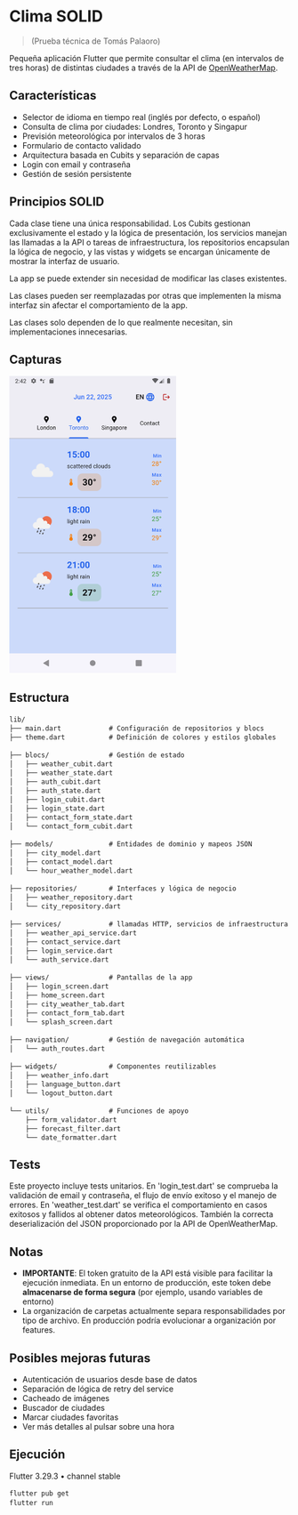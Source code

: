 # Clima SOLID 
>(Prueba técnica de Tomás Palaoro)

Pequeña aplicación Flutter que permite consultar el clima (en intervalos de tres horas) de distintas ciudades a través de la API de [OpenWeatherMap](https://openweathermap.org/).

## Características

- Selector de idioma en tiempo real (inglés por defecto, o español)
- Consulta de clima por ciudades: Londres, Toronto y Singapur
- Previsión meteorológica por intervalos de 3 horas
- Formulario de contacto validado
- Arquitectura basada en Cubits y separación de capas
- Login con email y contraseña
- Gestión de sesión persistente

## Principios SOLID

Cada clase tiene una única responsabilidad. Los Cubits gestionan exclusivamente el estado y la lógica de presentación, los servicios manejan las llamadas a la API o tareas de infraestructura, los repositorios encapsulan la lógica de negocio, y las vistas y widgets se encargan únicamente de mostrar la interfaz de usuario.

La app se puede extender sin necesidad de modificar las clases existentes. 

Las clases pueden ser reemplazadas por otras que implementen la misma interfaz sin afectar el comportamiento de la app.

Las clases solo dependen de lo que realmente necesitan, sin implementaciones innecesarias.

## Capturas
 <img src="assets/screenshots/home.png" width="300" alt="Home">

## Estructura
```text
lib/
├── main.dart            # Configuración de repositorios y blocs
├── theme.dart           # Definición de colores y estilos globales

├── blocs/               # Gestión de estado
│   ├── weather_cubit.dart
│   ├── weather_state.dart
│   ├── auth_cubit.dart
│   ├── auth_state.dart
│   ├── login_cubit.dart
│   ├── login_state.dart
│   ├── contact_form_state.dart
│   └── contact_form_cubit.dart

├── models/              # Entidades de dominio y mapeos JSON
│   ├── city_model.dart
│   ├── contact_model.dart
│   └── hour_weather_model.dart

├── repositories/        # Interfaces y lógica de negocio
│   ├── weather_repository.dart
│   └── city_repository.dart

├── services/            # llamadas HTTP, servicios de infraestructura
│   ├── weather_api_service.dart
│   ├── contact_service.dart
│   ├── login_service.dart
│   └── auth_service.dart

├── views/               # Pantallas de la app
│   ├── login_screen.dart
│   ├── home_screen.dart
│   ├── city_weather_tab.dart
│   ├── contact_form_tab.dart
│   └── splash_screen.dart

├── navigation/          # Gestión de navegación automática
│   └── auth_routes.dart

├── widgets/             # Componentes reutilizables
│   ├── weather_info.dart
│   ├── language_button.dart
│   └── logout_button.dart

└── utils/               # Funciones de apoyo
    ├── form_validator.dart
    ├── forecast_filter.dart 
    └── date_formatter.dart 
```

## Tests

Este proyecto incluye tests unitarios.
En 'login_test.dart' se comprueba la validación de email y contraseña, el flujo de envío exitoso y el manejo de errores.
En 'weather_test.dart' se verifica el comportamiento en casos exitosos y fallidos al obtener datos meteorológicos. También la correcta deserialización del JSON proporcionado por la API de OpenWeatherMap.

## Notas

- **IMPORTANTE**: El token gratuito de la API está visible para facilitar la ejecución inmediata. En un entorno de producción, este token debe **almacenarse de forma segura** (por ejemplo, usando variables de entorno)
- La organización de carpetas actualmente separa responsabilidades por tipo de archivo. En producción podría evolucionar a organización por features.

## Posibles mejoras futuras

- Autenticación de usuarios desde base de datos
- Separación de lógica de retry del service
- Cacheado de imágenes
- Buscador de ciudades
- Marcar ciudades favoritas
- Ver más detalles al pulsar sobre una hora

## Ejecución
Flutter 3.29.3 • channel stable
```bash
flutter pub get
flutter run
```


